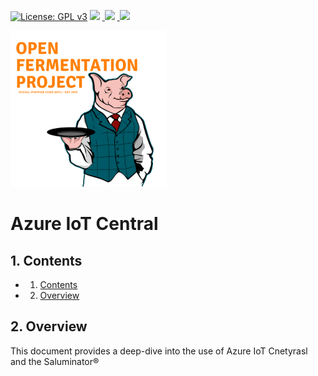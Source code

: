 [![License: GPL v3](https://img.shields.io/badge/License-GPLv3-blue.svg)](https://www.gnu.org/licenses/gpl-3.0)&nbsp;<a href="https://www.open-fermentation-project.org/"><img src="https://img.shields.io/badge/OFS v1-Open%20Fermentation%20Project%20v1-yellowgreen"></a>&nbsp;<a href="https://apps.azureiotcentral.com/">
<img src="https://img.shields.io/badge/Azure IoT Central-Open%20Fermentation%20Project%20v1-blue"></a>&nbsp;<a href="https://www.saluminator.com/">
<img src="https://img.shields.io/badge/IoT-Saluminator%20Appliance%20v4-purple"></a>

<img src="../assets/open-fermentation-project-logo-v2-750.png" width="250"/>

# Azure IoT Central

## 1. <a name='Contents'></a>Contents

<!-- vscode-markdown-toc -->

- 1. [Contents](#Contents)
- 2. [Overview](#Overview)

<!-- vscode-markdown-toc-config
	numbering=true
	autoSave=true
	/vscode-markdown-toc-config -->
<!-- /vscode-markdown-toc -->

## 2. <a name='Overview'></a>Overview

This document provides a deep-dive into the use of Azure IoT Cnetyrasl and the Saluminator&reg;
